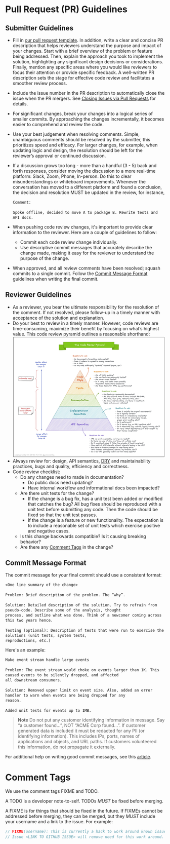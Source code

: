 # Pull Request (PR) Guidelines

## Submitter Guidelines

- Fill in [our pull request template](../../.github/PULL_REQUEST_TEMPLATE.md). In addition, write a clear and concise PR
  description that helps reviewers understand the purpose and impact of your changes. Start with a brief overview of the
  problem or feature being addressed. Then, explain the approach you took to implement the solution, highlighting any
  significant design decisions or considerations. Finally, mention any specific areas where you would like reviewers to
  focus their attention or provide specific feedback. A well-written PR description sets the stage for effective code
  review and facilitates a smoother review process.
- Include the issue number in the PR description to automatically close the issue when the PR mergers.
  See [Closing Issues via Pull Requests](https://github.blog/2013-05-14-closing-issues-via-pull-requests/) for details.
- For significant changes, break your changes into a logical series of smaller commits. By approaching the changes
  incrementally, it becomes easier to comprehend and review the code.
- Use your best judgement when resolving comments. Simple, unambiguous comments should be resolved by the submitter,
  this prioritizes speed and efficacy. For larger changes, for example, when updating logic and design, the resolution
  should be left for the reviewer’s approval or continued discussion.
- If a discussion grows too long - more than a handful (3 - 5) back and forth responses, consider moving the discussion
  to a more real-time platform: Slack, Zoom, Phone, In-person. Do this to clear misunderstandings or whiteboard
  improvements. Whenever the conversation has moved to a different platform and found a conclusion, the decision and
  resolution MUST be updated in the review, for instance,

  ```text
  Comment:

  Spoke offline, decided to move A to package B. Rewrite tests and API docs.
  ```

- When pushing code review changes, it's important to provide clear information to the reviewer. Here are a couple of
  guidelines to follow:
    - Commit each code review change individually.
    - Use descriptive commit messages that accurately describe the change made, making it easy for the reviewer to
      understand the purpose of the change.
- When approved, and all review comments have been resolved; squash commits to a single commit. Follow
  the [Commit Message Format](#commit-message-format) guidelines when writing the final commit.

## Reviewer Guidelines

- As a reviewer, you bear the ultimate responsibility for the resolution of the comment. If not resolved, please
  follow-up in a timely manner with acceptance of the solution and explanation.
- Do your best to review in a timely manner. However, code reviews are time-consuming, maximize their benefit by
  focusing on what’s highest value. This code review pyramid outlines a reasonable shorthand:
  ![Code Review Pyramid](code-review-pyramid.jpeg)
- Always review for: design, API semantics, [DRY](https://en.wikipedia.org/wiki/Don%27t_repeat_yourself) and
  maintainability practices, bugs and quality, efficiency and correctness.
- Code review checklist:
    - Do any changes need to made in documentation?
        - Do public docs need updating?
        - Have internal workflow and informational docs been impacted?
    - Are there unit tests for the change?
        - If the change is a bug fix, has a unit test been added or modified that catches the bug? All bug fixes should
          be reproduced with a unit test before submitting any code. Then the code should be fixed so that the unit test
          passes.
        - If the change is a feature or new functionality. The expectation is to include a reasonable set of unit tests
          which exercise positive and negative cases.
    - Is this change backwards compatible? Is it causing breaking behavior?
    - Are there any [Comment Tags](#comment-tags) in the change?

## Commit Message Format

The commit message for your final commit should use a consistent format:

```text
<One line summary of the change>

Problem: Brief description of the problem. The “why”.

Solution: Detailed description of the solution. Try to refrain from pseudo-code. Describe some of the analysis, thought
process, and outline what was done. Think of a newcomer coming across this two years hence.

Testing (optional): Description of tests that were run to exercise the solutions (unit tests, system tests,
reproductions, etc.)

```

Here's an example:

```text
Make event stream handle large events

Problem: The event stream would choke on events larger than 1K. This caused events to be silently dropped, and affected
all downstream consumers.

Solution: Removed upper limit on event size. Also, added an error handler to warn when events are being dropped for any
reason.

Added unit tests for events up to 1MB.
```

> **Note**
> Do not put any customer identifying information in message. Say “a customer found…”, NOT “ACME Corp found…”. If customer generated data is included it must be redacted for any PII (or identifying information). This includes IPs, ports, names of applications and objects, and URL paths. If customers volunteered this information, do not propagate it externally.

For additional help on writing good commit messages, see this [article](https://cbea.ms/git-commit/).

# Comment Tags

We use the comment tags FIXME and TODO.

A TODO is a developer note-to-self. TODOs _MUST_ be fixed before merging.

A FIXME is for things that should be fixed in the future. If FIXMEs cannot be addressed before merging, they can be
merged, but they _MUST_ include your username and a link to the issue. For example:

```go
// FIXME(username): This is currently a hack to work around known issue X. 
// Issue <LINK TO GITHUB ISSUE> will remove need for this work around.
```
